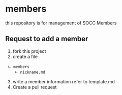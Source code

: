 # members
this repository is for management of SOCC Members

## Request to add a member
1. fork this project
2. create a file
```
 ㄴ members         
    ㄴ nickname.md
```
3. write a member information refer to template.md
4. Create a pull request

